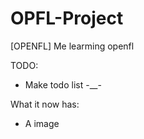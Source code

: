 # OPFL-Project
[OPENFL] Me learming openfl

TODO:
- Make todo list -__-

What it now has:
- A image
